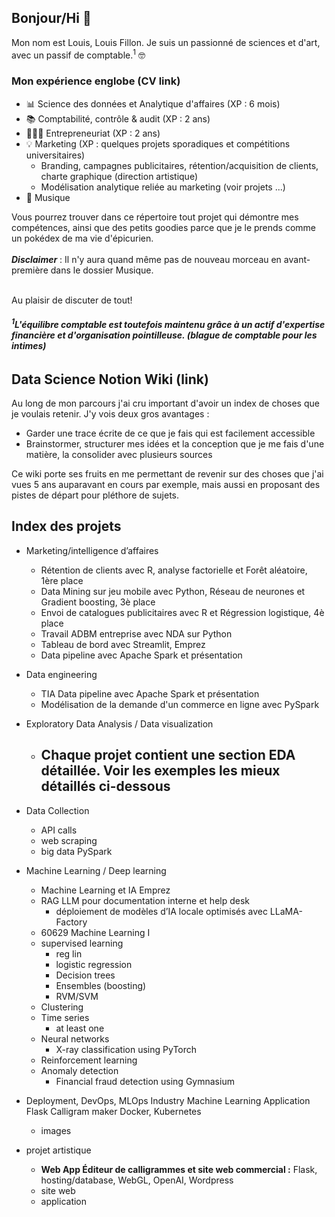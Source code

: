 ## Bonjour/Hi 👋

Mon nom est Louis, Louis Fillon. Je suis un passionné de sciences et d'art, avec un passif de comptable.<sup>1</sup> 🤓

### Mon expérience englobe (CV link)
- 📊 Science des données et Analytique d'affaires (XP : 6 mois)
- 📚 Comptabilité, contrôle & audit (XP : 2 ans)
- 👷🏻‍♂️ Entrepreneuriat (XP : 2 ans)
- 💡 Marketing (XP : quelques projets sporadiques et compétitions universitaires)
   - Branding, campagnes publicitaires, rétention/acquisition de clients, charte graphique (direction artistique)
   - Modélisation analytique reliée au marketing (voir projets ...)
- 🎸 Musique

Vous pourrez trouver dans ce répertoire tout projet qui démontre mes compétences, ainsi que des petits goodies parce que je le prends comme un pokédex de ma vie d'épicurien.\
\
***Disclaimer*** : Il n'y aura quand même pas de nouveau morceau en avant-première dans le dossier Musique.
<!--(mettre des extraits de morceaux avec titre "morceau en avant-première.wav" et maquette de la pochette/calligramme)-->

\
Au plaisir de discuter de tout!


***<h6><sup>1</sup>L'équilibre comptable est toutefois maintenu grâce à un actif d'expertise financière et d'organisation pointilleuse. (blague de comptable pour les intimes) </h6>***

## Data Science Notion Wiki (link)
Au long de mon parcours j'ai cru important d'avoir un index de choses que je voulais retenir. J'y vois deux gros avantages :
- Garder une trace écrite de ce que je fais qui est facilement accessible
- Brainstormer, structurer mes idées et la conception que je me fais d'une matière, la consolider avec plusieurs sources

Ce wiki porte ses fruits en me permettant de revenir sur des choses que j'ai vues 5 ans auparavant en cours par exemple, mais aussi en proposant des pistes de départ pour pléthore de sujets.

## Index des projets
- Marketing/intelligence d’affaires
    - Rétention de clients avec R, analyse factorielle et Forêt aléatoire, 1ère place
    - Data Mining sur jeu mobile avec Python, Réseau de neurones et Gradient boosting, 3è place
    - Envoi de catalogues publicitaires avec R et Régression logistique, 4è place
    - Travail ADBM entreprise avec NDA sur Python
    - Tableau de bord avec Streamlit, Emprez
    - Data pipeline avec Apache Spark et présentation

- Data engineering
    - TIA Data pipeline avec Apache Spark et présentation
    - Modélisation de la demande d'un commerce en ligne avec PySpark
            
- Exploratory Data Analysis / Data visualization
    - Chaque projet contient une section EDA détaillée. Voir les exemples les mieux détaillés ci-dessous
      - 
   
- Data Collection
    - API calls
    - web scraping
    - big data PySpark

- Machine Learning / Deep learning
    - Machine Learning et IA Emprez  
    - RAG LLM pour documentation interne et help desk
        - déploiement de modèles d’IA locale optimisés avec LLaMA-Factory
    - 60629 Machine Learning I
    - supervised learning
        - reg lin
        - logistic regression
        - Decision trees
        - Ensembles (boosting)
        - RVM/SVM
    - Clustering
    - Time series
       - at least one
    - Neural networks
       - X-ray classification using PyTorch
    - Reinforcement learning
    - Anomaly detection
       - Financial fraud detection using Gymnasium
    
- Deployment, DevOps, MLOps
    Industry Machine Learning
    Application Flask Calligram maker
    Docker, Kubernetes
     - images
 
- projet artistique
    - **Web App Éditeur de calligrammes et site web commercial :** Flask, hosting/database, WebGL, OpenAI, Wordpress
    - site web
    - application

